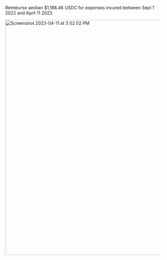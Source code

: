 Reimburse aeolian $1,188.46 USDC for expenses incured between Sept 1 2022 and April 11 2023

<img width="758" alt="Screenshot 2023-04-11 at 3 02 02 PM" src="https://user-images.githubusercontent.com/12551741/231065486-08dc359a-a187-47c4-a47f-649b792c1b3e.png">
